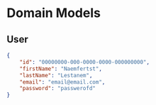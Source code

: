 # Domain Models

## User

```json
{
    "id": "00000000-000-0000-0000-000000000",
    "firstName": "Naemfertst",
    "lastName": "Lestanem",
    "email": "email@email.com",
    "password": "passwerofd"
}
```

